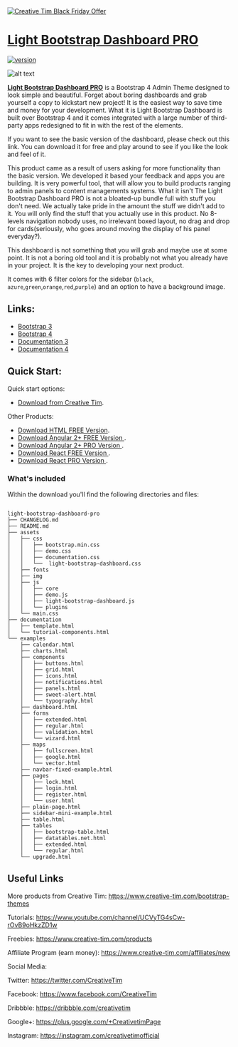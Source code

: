 <a href="https://www.creative-tim.com/campaign?utm_medium=social&utm_source=github&utm_campaign=bf-readme-2020">
<img border="0" alt="Creative Tim Black Friday Offer" src="https://s3.amazonaws.com/creativetim_bucket/tim_static_images/bf-github-banner.png" >
</a>



# [Light Bootstrap Dashboard PRO](http://demos.creative-tim.com/light-bootstrap-dashboard-pro/examples/dashboard.html)
[![version][version-badge]][CHANGELOG]

![alt text](https://s3.amazonaws.com/creativetim_bucket/products/34/original/opt_lbd_pro_thumbnail.jpg)

**[Light Bootstrap Dashboard PRO](http://demos.creative-tim.com/light-bootstrap-dashboard-pro/examples/dashboard.html)** is a Bootstrap 4 Admin Theme designed to look simple and beautiful. Forget about boring dashboards and grab yourself a copy to kickstart new project! It is the easiest way to save time and money for your development.
What it is
Light Bootstrap Dashboard is built over Bootstrap 4 and it comes integrated with a large number of third-party apps redesigned to fit in with the rest of the elements.

If you want to see the basic version of the dashboard, please check out this link. You can download it for free and play around to see if you like the look and feel of it.

This product came as a result of users asking for more functionality than the basic version. We developed it based your feedback and apps you are building. It is very powerful tool, that will allow you to build products ranging to admin panels to content managements systems.
What it isn't
The Light Bootstrap Dashboard PRO is not a bloated-up bundle full with stuff you don't need. We actually take pride in the amount the stuff we didn't add to it. You will only find the stuff that you actually use in this product. No 8-levels navigation nobody uses, no irrelevant boxed layout, no drag and drop for cards(seriously, who goes around moving the display of his panel everyday?).

This dashboard is not something that you will grab and maybe use at some point. It is not a boring old tool and it is probably not what you already have in your project. It is the key to developing your next product.


It comes with 6 filter colors for the sidebar (`black`, `azure`,`green`,`orange`,`red`,`purple`) and an option to have a background image.

## Links:

+ [Bootstrap 3](http://demos.creative-tim.com/bs3/light-bootstrap-dashboard-pro/examples/dashboard.html)
+ [Bootstrap 4](http://demos.creative-tim.com/light-bootstrap-dashboard-pro/examples/dashboard.html)
+ [Documentation 3](https://demos.creative-tim.com/bs3/light-bootstrap-dashboard-pro/documentation/tutorial-components.html)
+ [Documentation 4](https://demos.creative-tim.com/light-bootstrap-dashboard-pro/documentation/tutorial-components.html)

## Quick Start:

Quick start options:

+ [Download from Creative Tim](https://www.creative-tim.com/product/light-bootstrap-dashboard-pro).

Other Products:

+ [Download HTML FREE Version](https://www.creative-tim.com/product/light-bootstrap-dashboard).
+ [Download Angular 2+ FREE Version ](https://www.creative-tim.com/product/light-bootstrap-dashboard-angular2).
+ [Download Angular 2+ PRO Version ](https://www.creative-tim.com/product/light-bootstrap-dashboard-pro-angular2).
+ [Download React FREE Version ](https://www.creative-tim.com/product/light-bootstrap-dashboard-react).
+ [Download React PRO Version ](https://www.creative-tim.com/product/light-bootstrap-dashboard-pro-react).

### What's included

Within the download you'll find the following directories and files:
```

light-bootstrap-dashboard-pro
├── CHANGELOG.md
├── README.md
├── assets
│   ├── css
│   │   ├── bootstrap.min.css
│   │   ├── demo.css
│   │   ├── documentation.css
│   │   └──  light-bootstrap-dashboard.css
│   ├── fonts
│   ├── img
│   ├── js
│   │   ├── core
│   │   ├── demo.js
│   │   ├── light-bootstrap-dashboard.js
│   │   └── plugins
│   └── main.css
├── documentation
│   ├── template.html
│   └── tutorial-components.html
└── examples
    ├── calendar.html
    ├── charts.html
    ├── components
    │   ├── buttons.html
    │   ├── grid.html
    │   ├── icons.html
    │   ├── notifications.html
    │   ├── panels.html
    │   ├── sweet-alert.html
    │   └── typography.html
    ├── dashboard.html
    ├── forms
    │   ├── extended.html
    │   ├── regular.html
    │   ├── validation.html
    │   └── wizard.html
    ├── maps
    │   ├── fullscreen.html
    │   ├── google.html
    │   └── vector.html
    ├── navbar-fixed-example.html
    ├── pages
    │   ├── lock.html
    │   ├── login.html
    │   ├── register.html
    │   └── user.html
    ├── plain-page.html
    ├── sidebar-mini-example.html
    ├── table.html
    ├── tables
    │   ├── bootstrap-table.html
    │   ├── datatables.net.html
    │   ├── extended.html
    │   └── regular.html
    └── upgrade.html

```
## Useful Links

More products from Creative Tim: <https://www.creative-tim.com/bootstrap-themes>

Tutorials: <https://www.youtube.com/channel/UCVyTG4sCw-rOvB9oHkzZD1w>

Freebies: <https://www.creative-tim.com/products>

Affiliate Program (earn money): <https://www.creative-tim.com/affiliates/new>

Social Media:

Twitter: <https://twitter.com/CreativeTim>

Facebook: <https://www.facebook.com/CreativeTim>

Dribbble: <https://dribbble.com/creativetim>

Google+: <https://plus.google.com/+CreativetimPage>

Instagram: <https://instagram.com/creativetimofficial>

[CHANGELOG]: ./CHANGELOG.md
[version-badge]: https://img.shields.io/badge/version-2.0.0-blue.svg
